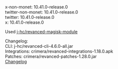 x-non-monet: 10.41.0-release.0  
twitter-non-monet: 10.41.0-release.0  
twitter: 10.41.0-release.0  
x: 10.41.0-release.0  

Used [j-hc/revanced-magisk-module](https://github.com/j-hc/revanced-magisk-module)
  

Changelog:  
CLI: j-hc/revanced-cli-4.6.0-all.jar  
Integrations: crimera/revanced-integrations-1.18.0.apk  
Patches: crimera/revanced-patches-1.28.0.jar  
[Changelog](https://github.com/crimera/piko/releases/tag/v1.28.0)  
